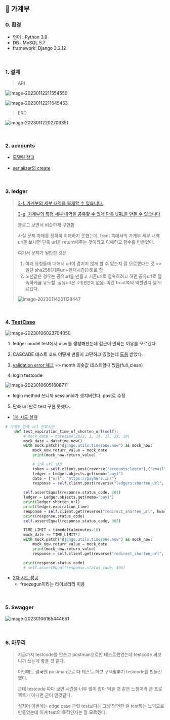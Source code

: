 ## :book: 가계부

### 0. 환경

- 언어 : Python 3.9
- DB : MySQL 5.7
- framework: Django 3.2.12

<br>

### 1. 설계

> API

![image-20230112211554550](README.assets/image-20230112211554550.png)

![image-20230112211645453](README.assets/image-20230112211645453.png)

> ERD

![image-20230112202703351](README.assets/image-20230112202703351.png)

<br>

### 2. accounts

- [모델링 참고](https://iamthejiheee.tistory.com/78)

- [serializer의 create](https://www.django-rest-framework.org/tutorial/1-serialization/)

<br>

### 3. ledger

> [3-f. 가계부의 세부 내역을 복제할 수 있습니다.](https://docs.djangoproject.com/en/3.2/topics/db/queries/#copying-model-instances)

> [3-g. 가계부의 특정 세부 내역을 공유할 수 있게 단축 URL을 만들 수 있습니다](https://ninano1109.tistory.com/63)
>
> 블로그 보면서 비슷하게 구현함
>
> 사실 문제 자체를 정확히 이해하지 못했는데, 
> front 쪽에서의 가계부 세부 내역 url을 보내면 단축 url을 return해주는 것이라고 이해하고 함수를 만들었다.
>
> 여기서 문제가 될만한 것은
>
> 1. 여러 요청들에 대해서 url이 겹치지 않게 할 수 있는지 잘 모르겠다는 것 => 일단 sha256(기존url+현재시간)[:8]로 함
> 2. 노션같은 경우는 공유url을 만들고 기존url로 접속하려고 하면 공유url로 접속하게끔 유도함. 공유url은 `수정권한`이 없음. 이건 front쪽의 역할인지 잘 모르겠다.
>
> ![image-20230114201128447](README.assets/image-20230114201128447.png)

<br>

### 4. [TestCase](https://developer.mozilla.org/ko/docs/Learn/Server-side/Django/Testing)

![image-20230106023704050](README.assets/image-20230106023704050.png)

1. ledger model test에서 user를 생성해놨는데 접근이 안되는 이유를 모르겠다.

2. CASCADE 테스트 코드 어떻게 만들지 고민하고 있었는데 [도움](https://stackoverflow.com/questions/32731400/django-test-doesnotexist) 받았다.

3. [validation error 체크](https://velog.io/@gaya309/Django-fullclean-vs-cleanfields-vs-clean) => month 최솟값 테스트할때 썼음(full_clean)

4. login testcode

![image-20230106051608711](README.assets/image-20230106051608711.png)

- login method 쓰니까 sessionid가 생겨버린다. post로 수정

5. 단축 url 만료 test 구현 못했다..

- [1차 시도 실패](https://dev-yakuza.posstree.com/ko/django/test/models/)

```python
# 가계부 단축 url 만료시간
    def test_expiration_time_of_shorten_url(self):
        # mock_date = datetime(2023, 1, 14, 17, 23, 10)
        mock_date = datetime.now()
        with mock.patch("django.utils.timezone.now") as mock_now:
            mock_now.return_value = mock_date
            print(mock_now.return_value)

            # 단축 url 생성
            token = self.client.post(reverse("accounts:login"),{"email":"pay@here.com", "password":"payhere"}).data["token"]["access"]
            ledger = Ledger.objects.get(memo="pay1")
            data = {"url": "https://payhere.in/"}
            response = self.client.post(reverse("ledgers:shorten_url", kwargs={"ledger_pk":ledger.pk}), data=data, **{"HTTP_AUTHORIZATION": f"Bearer {token}"})
        
        self.assertEqual(response.status_code, 201)
        ledger = Ledger.objects.get(memo="pay1")
        print(ledger.shorten_url)
        print(ledger.expiration_time)
        response = self.client.get(reverse("redirect_shorten_url", kwargs={"shorten_url":ledger.shorten_url}))
        print(response.status_code)
        self.assertEqual(response.status_code, 302)

        TIME_LIMIT = timedelta(minutes=10)
        mock_date += TIME_LIMIT*2
        with mock.patch("django.utils.timezone.now") as mock_now:
            mock_now.return_value = mock_date
            print(mock_now.return_value)
            response = self.client.get(reverse("redirect_shorten_url", kwargs={"shorten_url":ledger.shorten_url}))

        print(response.status_code)
        # self.assertEqual(response.status_code, 404)
```

- [2차 시도 성공](https://minwook-shin.github.io/python-mocking-datetime-module-using-freezegun/)
  - freezegun이라는 라이브러리 이용

<br>

### 5. Swagger

![image-20230106165444661](README.assets/image-20230106165444661.png)

<br>

### 6. 마무리

> 지금까지 testcode를 안쓰고 postman으로만 테스트했었는데 testcode 써보니까 쓰는게 좋을 것 같다. 
>
> 이번에도 결국엔 postman으로 다 테스트 하고 구색맞추기 testcode를 만들긴 했다.
>
> 근데 testcode 짜다 보면 시간을 너무 많이 잡아 먹을 것 같은 느낌이라 큰 프로젝트가 아니면 굳이 일것같다.
>
> 심지어 이번에는 edge case 관련 test보다는 그냥 당연한 걸 test하는 느낌으로 만들었는데 이게 test의 목적인지는 잘 모르겠다.
